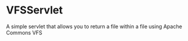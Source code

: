 VFSServlet
==========

A simple servlet that allows you to return a file within a file using Apache Commons VFS